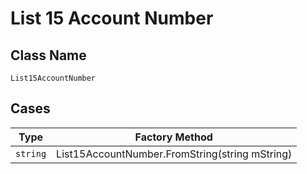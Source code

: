 
# List 15 Account Number

## Class Name

`List15AccountNumber`

## Cases

| Type | Factory Method |
|  --- | --- |
| `string` | List15AccountNumber.FromString(string mString) |

